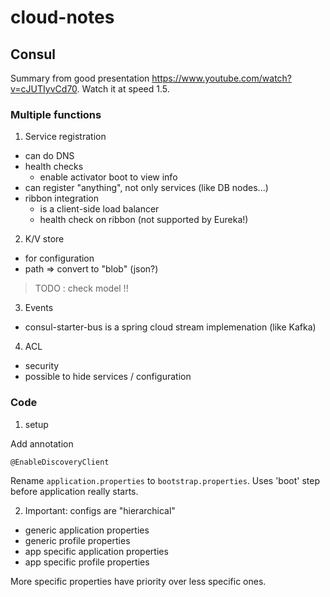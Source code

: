 # cloud-notes

## Consul

Summary from good presentation https://www.youtube.com/watch?v=cJUTIyvCd70. Watch it at speed 1.5.

### Multiple functions

1. Service registration
  * can do DNS
  * health checks 
    * enable activator boot to view info
  * can register "anything", not only services (like DB nodes...)
  * ribbon integration
    * is a client-side load balancer
    * health check on ribbon (not supported by Eureka!)
2. K/V store
  * for configuration
  * path => convert to "blob" (json?)

> TODO : check model !!

3. Events
  * consul-starter-bus is a spring cloud stream implemenation (like Kafka)
4. ACL
  * security
  * possible to hide services / configuration


### Code

1. setup

Add annotation

```
@EnableDiscoveryClient
```

Rename `application.properties` to `bootstrap.properties`. Uses 'boot' step before application really starts.

2. Important: configs are "hierarchical"

- generic application properties
- generic profile properties
- app specific application properties
- app specific profile properties

More specific properties have priority over less specific ones.

